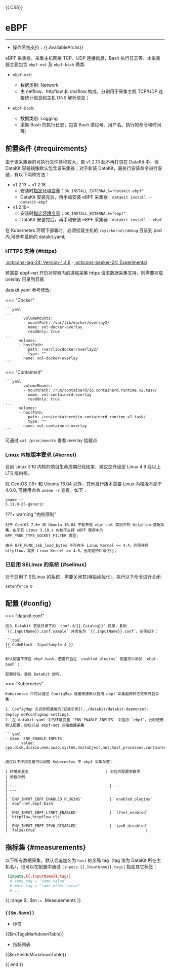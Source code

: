 {{.CSS}}
# eBPF
---

- 操作系统支持：{{.AvailableArchs}}

eBPF 采集器，采集主机网络 TCP、UDP 连接信息，Bash 执行日志等。本采集器主要包含 `ebpf-net` 及 `ebpf-bash` 俩类:

* `ebpf-net`:
    * 数据类别: Network
    * 由 netflow、httpflow 和 dnsflow 构成，分别用于采集主机 TCP/UDP 连接统计信息和主机 DNS 解析信息；

* `ebpf-bash`:

    * 数据类别: Logging
    * 采集 Bash 的执行日志，包含 Bash 进程号、用户名、执行的命令和时间等;

## 前置条件 {#requirements}

由于该采集器的可执行文件体积较大，自 v1.2.13 起不再打包在 DataKit 中，但 DataKit 容器镜像默认包含该采集器；对于新装 DataKit，需执行安装命令进行安装，有以下两种方法：

- v1.2.13 ~ v1.2.18
  - 安装时[指定环境变量](../datakit/datakit-install.md#extra-envs)：`DK_INSTALL_EXTERNALS="datakit-ebpf"`
  - DataKit 安装完后，再手动安装 eBPF 采集器：`datakit install --datakit-ebpf`
- v1.2.19+
  - 安装时[指定环境变量](../datakit/datakit-install.md#extra-envs)：`DK_INSTALL_EXTERNALS="ebpf"`
  - DataKit 安装完后，再手动安装 eBPF 采集器：`datakit install --ebpf`

在 Kubernetes 环境下部署时，必须挂载主机的 `/sys/kernel/debug` 目录到 pod 内,可参考最新的 datakit.yaml;

### HTTPS 支持 {#https}

[:octicons-tag-24: Version-1.4.6](../datakit/changelog.md#cl-1.4.6) ·
[:octicons-beaker-24: Experimental](../datakit/index.md#experimental)

若需要 ebpf-net 开启对容器内的进程采集 https 请求数据采集支持，则需要挂载 overlay 目录到容器

datakit.yaml 参考修改:

=== "Docker"

    ```yaml
    ...
            volumeMounts:
            - mountPath: /var/lib/docker/overlay2/
              name: vol-docker-overlay
              readOnly: true
    ...
          volumes:
          - hostPath:
              path: /var/lib/docker/overlay2/
              type: ""
            name: vol-docker-overlay
    ```

=== "Containerd"

    ```yaml
            volumeMounts:
            - mountPath: /run/containerd/io.containerd.runtime.v2.task/
              name: vol-containerd-overlay
              readOnly: true
    ...
          volumes:
          - hostPath:
              path: /run/containerd/io.containerd.runtime.v2.task/
              type: ""
            name: vol-containerd-overlay
    ```

可通过 `cat /proc/mounts` 查看 overlay 挂载点

### Linux 内核版本要求 {#kernel}

目前 Linux 3.10 内核的项目生命周期已经结束，建议您升级至 Linux 4.9 及以上 LTS 版内核。

除 CentOS 7.6+ 和 Ubuntu 16.04 以外，其他发行版本需要 Linux 内核版本高于 4.0.0, 可使用命令 `uname -r` 查看，如下：

```shell
uname -r 
5.11.0-25-generic
```

???+ warning "内核限制"

    对于 CentOS 7.6+ 和 Ubuntu 16.04 不能开启 ebpf-net 类别中的 httpflow 数据采集，由于其 Linux 3.10.x 内核不支持 eBPF 程序中的 BPF_PROG_TYPE_SOCKET_FILTER 类型;

    由于 BPF_FUNC_skb_load_bytes 不存在于 Linux Kernel <= 4.4，若需开启 httpflow，需要 Linux Kernel >= 4.5，此问题待后续优化；

### 已启用 SELinux 的系统 {#selinux}

对于启用了 SELinux 的系统，需要关闭其(待后续优化)，执行以下命令进行关闭:

```sh
setenforce 0
```

## 配置 {#config}

=== "datakit.conf"

    进入 DataKit 安装目录下的 `conf.d/{{.Catalog}}` 目录，复制 `{{.InputName}}.conf.sample` 并命名为 `{{.InputName}}.conf`。示例如下：
    
    ```toml
    {{ CodeBlock .InputSample 4 }}
    ```
    
    默认配置不开启 ebpf-bash，若需开启在 `enabled_plugins` 配置项中添加 `ebpf-bash`；
    
    配置好后，重启 DataKit 即可。

=== "Kubernetes"

    Kubernetes 中可以通过 ConfigMap 或者直接默认启用 ebpf 采集器两种方式来开启采集：

    1. ConfigMap 方式参照通用的[安装示例](../datakit/datakit-daemonset-deploy.md#configmap-setting)。
    2. 在 datakit.yaml 中的环境变量 `ENV_ENABLE_INPUTS` 中追加 `ebpf`，此时使用默认配置，即仅开启 ebpf-net 网络数据采集
    
    ```yaml
    - name: ENV_ENABLE_INPUTS
           value: cpu,disk,diskio,mem,swap,system,hostobject,net,host_processes,container,ebpf
    ```

    通过以下环境变量可以调整 Kubernetes 中 ebpf 采集配置：
    
    | 环境变量名                                  | 对应的配置参数项              | 参数示例                                                                              |
    | :---                                        | ---                           | ---                                                                                   |
    | `ENV_INPUT_EBPF_ENABLED_PLUGINS`            | `enabled_plugins`             | `ebpf-net,ebpf-bash`                                                                          |
    | `ENV_INPUT_EBPF_L7NET_ENABLED`              | `l7net_enabled`               | `httpflow,httpflow-tls`                                                                       |
    | `ENV_INPUT_EBPF_IPV6_DISABLED`              | `ipv6_disabled`               | `false/true`                                                |
    

## 指标集 {#measurements}

以下所有数据采集，默认会追加名为 `host` 的全局 tag（tag 值为 DataKit 所在主机名），也可以在配置中通过 `[inputs.{{.InputName}}.tags]` 指定其它标签：

``` toml
 [inputs.{{.InputName}}.tags]
  # some_tag = "some_value"
  # more_tag = "some_other_value"
  # ...
```

{{ range $i, $m := .Measurements }}

### `{{$m.Name}}`

-  标签

{{$m.TagsMarkdownTable}}

- 指标列表

{{$m.FieldsMarkdownTable}}

{{ end }}
